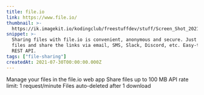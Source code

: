 ```yaml
---
title: file.io
link: https://www.file.io/
thumbnail: >-
  https://ik.imagekit.io/kodingclub/freestuffdev/stuff/Screen_Shot_2021-07-30_at_4.29.58_PM_xJsLbqz1NzH.png?updatedAt=1627633824687
snippet: >-
  Sharing files with file.io is convenient, anonymous and secure. Just upload
  files and share the links via email, SMS, Slack, Discord, etc. Easy-to-use
  REST API.
tags: ["file-sharing"]
createdAt: 2021-07-30T00:00:00.000Z
---
```

Manage your files in the file.io web app
Share files up to 100 MB
API rate limit: 1 request/minute
Files auto-deleted after 1 download